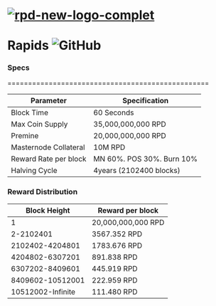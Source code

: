 <a href="https://ibb.co/2P0PTFg"><img src="https://i.ibb.co/WFNFLHg/rpd-new-logo-complet.png" alt="rpd-new-logo-complet" border="0"></a><br /><a target='_blank' href='https://imgbb.com/'></a><br />
Rapids  ![GitHub](https://img.shields.io/github/license/mashape/apistatus.svg)
=================================================


### Specs
=================================================


|         **Parameter**       |       **Specification**       | 
|-----------------------------|-------------------------------|
| Block Time                  | 60 Seconds                    |
| Max Coin Supply             | 35,000,000,000 RPD            |
| Premine                     | 20,000,000,000 RPD            |
| Masternode Collateral       | 10M RPD                       |
| Reward Rate per block       | MN 60%. POS 30%. Burn 10%     |    
| Halving Cycle               | 4years (2102400 blocks)       |

### Reward Distribution

|  **Block Height**  | **Reward per block** 
|--------------------|-----------------------|
| 1                  |  20,000,000,000 RPD   | 
| 2-2102401          |  3567.352 RPD         |
| 2102402-4204801    |  1783.676 RPD         | 
| 4204802-6307201    |  891.838 RPD          |
| 6307202-8409601    |  445.919 RPD          | 
| 8409602-10512001   |  222.959 RPD          | 
| 10512002-Infinite  |  111.480 RPD          | 
